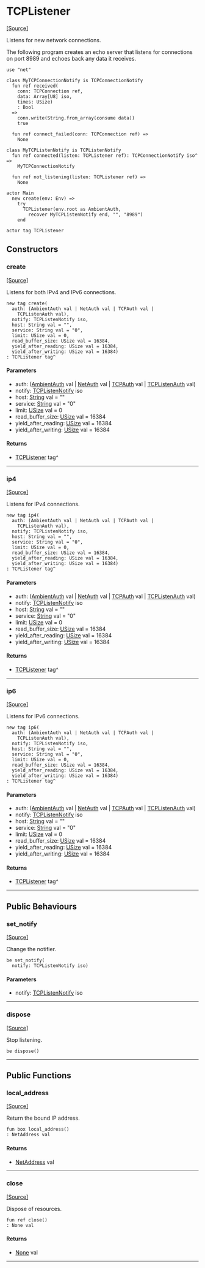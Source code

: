 # TCPListener
<span class="source-link">[[Source]](src/net/tcp_listener.md#L3)</span>

Listens for new network connections.

The following program creates an echo server that listens for
connections on port 8989 and echoes back any data it receives.

```pony
use "net"

class MyTCPConnectionNotify is TCPConnectionNotify
  fun ref received(
    conn: TCPConnection ref,
    data: Array[U8] iso,
    times: USize)
    : Bool
  =>
    conn.write(String.from_array(consume data))
    true

  fun ref connect_failed(conn: TCPConnection ref) =>
    None

class MyTCPListenNotify is TCPListenNotify
  fun ref connected(listen: TCPListener ref): TCPConnectionNotify iso^ =>
    MyTCPConnectionNotify

  fun ref not_listening(listen: TCPListener ref) =>
    None

actor Main
  new create(env: Env) =>
    try
      TCPListener(env.root as AmbientAuth,
        recover MyTCPListenNotify end, "", "8989")
    end
```


```pony
actor tag TCPListener
```

## Constructors

### create
<span class="source-link">[[Source]](src/net/tcp_listener.md#L52)</span>


Listens for both IPv4 and IPv6 connections.


```pony
new tag create(
  auth: (AmbientAuth val | NetAuth val | TCPAuth val | 
    TCPListenAuth val),
  notify: TCPListenNotify iso,
  host: String val = "",
  service: String val = "0",
  limit: USize val = 0,
  read_buffer_size: USize val = 16384,
  yield_after_reading: USize val = 16384,
  yield_after_writing: USize val = 16384)
: TCPListener tag^
```
#### Parameters

*   auth: ([AmbientAuth](builtin-AmbientAuth.md) val | [NetAuth](net-NetAuth.md) val | [TCPAuth](net-TCPAuth.md) val | 
    [TCPListenAuth](net-TCPListenAuth.md) val)
*   notify: [TCPListenNotify](net-TCPListenNotify.md) iso
*   host: [String](builtin-String.md) val = ""
*   service: [String](builtin-String.md) val = "0"
*   limit: [USize](builtin-USize.md) val = 0
*   read_buffer_size: [USize](builtin-USize.md) val = 16384
*   yield_after_reading: [USize](builtin-USize.md) val = 16384
*   yield_after_writing: [USize](builtin-USize.md) val = 16384

#### Returns

* [TCPListener](net-TCPListener.md) tag^

---

### ip4
<span class="source-link">[[Source]](src/net/tcp_listener.md#L76)</span>


Listens for IPv4 connections.


```pony
new tag ip4(
  auth: (AmbientAuth val | NetAuth val | TCPAuth val | 
    TCPListenAuth val),
  notify: TCPListenNotify iso,
  host: String val = "",
  service: String val = "0",
  limit: USize val = 0,
  read_buffer_size: USize val = 16384,
  yield_after_reading: USize val = 16384,
  yield_after_writing: USize val = 16384)
: TCPListener tag^
```
#### Parameters

*   auth: ([AmbientAuth](builtin-AmbientAuth.md) val | [NetAuth](net-NetAuth.md) val | [TCPAuth](net-TCPAuth.md) val | 
    [TCPListenAuth](net-TCPListenAuth.md) val)
*   notify: [TCPListenNotify](net-TCPListenNotify.md) iso
*   host: [String](builtin-String.md) val = ""
*   service: [String](builtin-String.md) val = "0"
*   limit: [USize](builtin-USize.md) val = 0
*   read_buffer_size: [USize](builtin-USize.md) val = 16384
*   yield_after_reading: [USize](builtin-USize.md) val = 16384
*   yield_after_writing: [USize](builtin-USize.md) val = 16384

#### Returns

* [TCPListener](net-TCPListener.md) tag^

---

### ip6
<span class="source-link">[[Source]](src/net/tcp_listener.md#L100)</span>


Listens for IPv6 connections.


```pony
new tag ip6(
  auth: (AmbientAuth val | NetAuth val | TCPAuth val | 
    TCPListenAuth val),
  notify: TCPListenNotify iso,
  host: String val = "",
  service: String val = "0",
  limit: USize val = 0,
  read_buffer_size: USize val = 16384,
  yield_after_reading: USize val = 16384,
  yield_after_writing: USize val = 16384)
: TCPListener tag^
```
#### Parameters

*   auth: ([AmbientAuth](builtin-AmbientAuth.md) val | [NetAuth](net-NetAuth.md) val | [TCPAuth](net-TCPAuth.md) val | 
    [TCPListenAuth](net-TCPListenAuth.md) val)
*   notify: [TCPListenNotify](net-TCPListenNotify.md) iso
*   host: [String](builtin-String.md) val = ""
*   service: [String](builtin-String.md) val = "0"
*   limit: [USize](builtin-USize.md) val = 0
*   read_buffer_size: [USize](builtin-USize.md) val = 16384
*   yield_after_reading: [USize](builtin-USize.md) val = 16384
*   yield_after_writing: [USize](builtin-USize.md) val = 16384

#### Returns

* [TCPListener](net-TCPListener.md) tag^

---

## Public Behaviours

### set_notify
<span class="source-link">[[Source]](src/net/tcp_listener.md#L124)</span>


Change the notifier.


```pony
be set_notify(
  notify: TCPListenNotify iso)
```
#### Parameters

*   notify: [TCPListenNotify](net-TCPListenNotify.md) iso

---

### dispose
<span class="source-link">[[Source]](src/net/tcp_listener.md#L130)</span>


Stop listening.


```pony
be dispose()
```

---

## Public Functions

### local_address
<span class="source-link">[[Source]](src/net/tcp_listener.md#L136)</span>


Return the bound IP address.


```pony
fun box local_address()
: NetAddress val
```

#### Returns

* [NetAddress](net-NetAddress.md) val

---

### close
<span class="source-link">[[Source]](src/net/tcp_listener.md#L245)</span>


Dispose of resources.


```pony
fun ref close()
: None val
```

#### Returns

* [None](builtin-None.md) val

---


